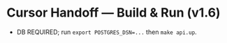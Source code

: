# Cursor Handoff — Build & Run (v1.6)
- DB REQUIRED; run `export POSTGRES_DSN=...` then `make api.up`.
